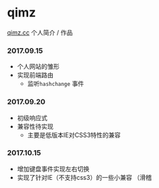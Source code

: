 # qimz
[qimz.cc][1] 个人简介 / 作品 

### 2017.09.15
- 个人网站的雏形
- 实现前端路由
	- 监听`hashchange` 事件 

### 2017.09.20
- 初级响应式
- 兼容性待实现
	- 主要是低版本IE对CSS3特性的兼容

### 2017.10.15
- 增加键盘事件实现左右切换
- 实现了针对IE（不支持css3）的一些小兼容 （滑稽

[1]: http://qimz.cc

